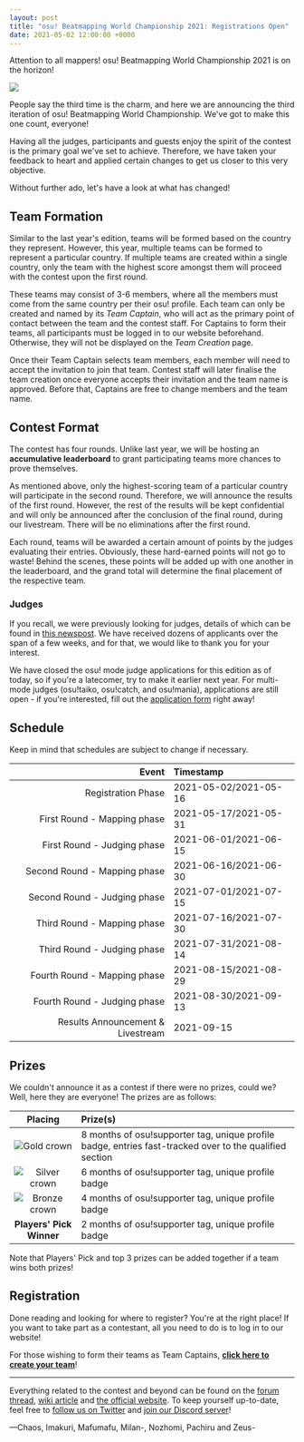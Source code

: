 ```yaml
---
layout: post
title: "osu! Beatmapping World Championship 2021: Registrations Open"
date: 2021-05-02 12:00:00 +0000
---
```


Attention to all mappers! osu! Beatmapping World Championship 2021 is on the horizon!

![](/wiki/shared/news/banners/obwc2021.png)

People say the third time is the charm, and here we are announcing the third iteration of osu! Beatmapping World Championship. We've got to make this one count, everyone!

Having all the judges, participants and guests enjoy the spirit of the contest is the primary goal we've set to achieve. Therefore, we have taken your feedback to heart and applied certain changes to get us closer to this very objective. 

Without further ado, let's have a look at what has changed!

## Team Formation

Similar to the last year's edition, teams will be formed based on the country they represent. However, this year, multiple teams can be formed to represent a particular country. If multiple teams are created within a single country, only the team with the highest score amongst them will proceed with the contest upon the first round.

These teams may consist of 3-6 members, where all the members must come from the same country per their osu! profile. Each team can only be created and named by its *Team Captain*, who will act as the primary point of contact between the team and the contest staff. For Captains to form their teams, all participants must be logged in to our website beforehand. Otherwise, they will not be displayed on the *Team Creation* page.

Once their Team Captain selects team members, each member will need to accept the invitation to join that team. Contest staff will later finalise the team creation once everyone accepts their invitation and the team name is approved. Before that, Captains are free to change members and the team name.

## Contest Format

The contest has four rounds. Unlike last year, we will be hosting an **accumulative leaderboard** to grant participating teams more chances to prove themselves.

As mentioned above, only the highest-scoring team of a particular country will participate in the second round. Therefore, we will announce the results of the first round. However, the rest of the results will be kept confidential and will only be announced after the conclusion of the final round, during our livestream. There will be no eliminations after the first round.

Each round, teams will be awarded a certain amount of points by the judges evaluating their entries. Obviously, these hard-earned points will not go to waste! Behind the scenes, these points will be added up with one another in the leaderboard, and the grand total will determine the final placement of the respective team.

### Judges

If you recall, we were previously looking for judges, details of which can be found in [this newspost](https://osu.ppy.sh/home/news/2021-04-11-osu-beatmapping-world-championship-2021-call-for-judges). We have received dozens of applicants over the span of a few weeks, and for that, we would like to thank you for your interest.

We have closed the osu! mode judge applications for this edition as of today, so if you're a latecomer, try to make it earlier next year. For multi-mode judges (osu!taiko, osu!catch, and osu!mania), applications are still open - if you're interested, fill out the [application form](https://forms.gle/Yu2M2ZiwhapJYc7K7 "Google Forms") right away!

## Schedule

Keep in mind that schedules are subject to change if necessary.

| Event | Timestamp |
| --: | :-- |
| Registration Phase | 2021-05-02/2021-05-16 |
| First Round - Mapping phase | 2021-05-17/2021-05-31 |
| First Round - Judging phase | 2021-06-01/2021-06-15 |
| Second Round - Mapping phase | 2021-06-16/2021-06-30 |
| Second Round - Judging phase | 2021-07-01/2021-07-15 |
| Third Round - Mapping phase | 2021-07-16/2021-07-30 |
| Third Round - Judging phase | 2021-07-31/2021-08-14 |
| Fourth Round - Mapping phase | 2021-08-15/2021-08-29 |
| Fourth Round - Judging phase | 2021-08-30/2021-09-13 |
| Results Announcement & Livestream | 2021-09-15 |

## Prizes

We couldn't announce it as a contest if there were no prizes, could we? Well, here they are everyone! The prizes are as follows:

| Placing | Prize(s) |
| :-: | :-- |
| ![Gold crown](/wiki/shared/crown-gold.png "1st place") | 8 months of osu!supporter tag, unique profile badge, entries fast-tracked over to the qualified section |
| ![Silver crown](/wiki/shared/crown-silver.png "2nd place") | 6 months of osu!supporter tag, unique profile badge |
| ![Bronze crown](/wiki/shared/crown-bronze.png "3rd place") | 4 months of osu!supporter tag, unique profile badge |
| **Players' Pick Winner** | 2 months of osu!supporter tag, unique profile badge |

Note that Players' Pick and top 3 prizes can be added together if a team wins both prizes!

## Registration

Done reading and looking for where to register? You're at the right place! If you want to take part as a contestant, all you need to do is to log in to our website!

For those wishing to form their teams as Team Captains, [**click here to create your team**](https://obwc.net/teams/create "o!BWC Team Creation")!

---

Everything related to the contest and beyond can be found on the [forum thread](https://osu.ppy.sh/community/forums/topics/1312490), [wiki article](/wiki/Contests/oBWC/3) and [the official website](https://obwc.net "o!BWC"). To keep yourself up-to-date, feel free to [follow us on Twitter](https://twitter.com/osubwc "Twitter") and [join our Discord server](https://discord.gg/CZp4bNx "Discord")!

—Chaos, Imakuri, Mafumafu, Milan-, Nozhomi, Pachiru and Zeus-
